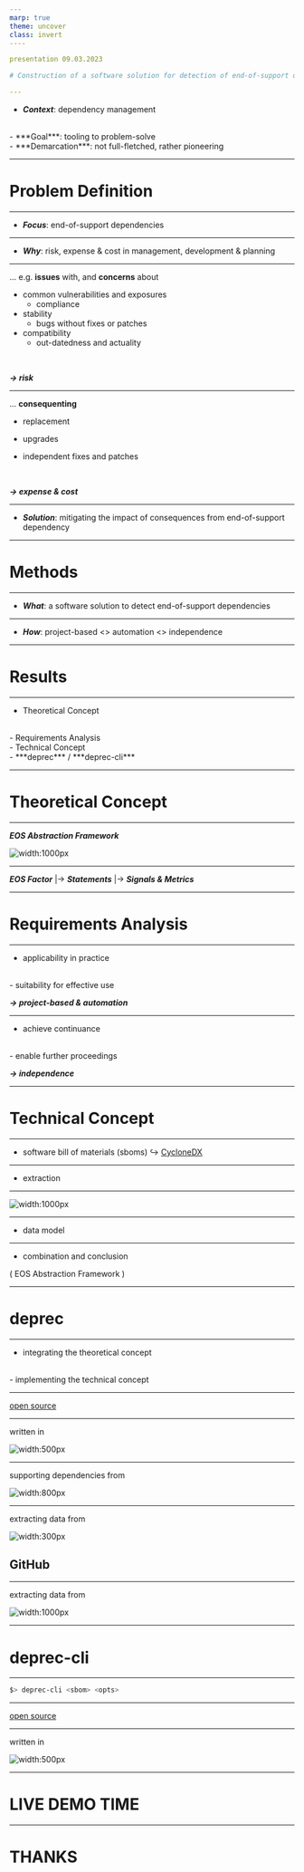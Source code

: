 ```yaml
---
marp: true
theme: uncover
class: invert
----

presentation 09.03.2023

# Construction of a software solution for detection of end-of-support dependencies

---
```


- ***Context***: 
dependency management
<br>
- ***Goal***:
tooling to problem-solve
<br>
- ***Demarcation***:
not full-fletched, rather pioneering

---

# Problem Definition

---

- ***Focus***:
end-of-support dependencies

---

- ***Why***:
risk, expense & cost
in management, development & planning

---

... e.g. **issues** with, and **concerns** about
<br>
- common vulnerabilities and exposures
    - compliance
- stability
    - bugs without fixes or patches
- compatibility
    - out-datedness and actuality

<br>

***-> risk***

---

... **consequenting** 
<br>
- replacement

- upgrades

- independent fixes and patches

<br>

***-> expense & cost***

---

- ***Solution***:
mitigating the impact of consequences 
from end-of-support dependency

---

# Methods

---

- ***What***:
a software solution 
to detect end-of-support dependencies

---

- ***How***:
project-based <> automation <> independence

---

# Results

---

- Theoretical Concept 
<br>
- Requirements Analysis
<br>
- Technical Concept
<br>
- ***deprec*** / ***deprec-cli***

---

# Theoretical Concept

---

***EOS Abstraction Framework***
<br>

![width:1000px](eos-factors.drawio.png)

---

***EOS Factor*** |&rarr; ***Statements*** |&rarr; ***Signals & Metrics***

---

# Requirements Analysis

---

- applicability in practice
<br>
- suitability for effective use
<br>

***-> project-based & automation***

---

- achieve continuance
<br>
- enable further proceedings
<br>

***-> independence***

---

# Technical Concept

---

- software bill of materials (sboms)
&rarrhk; [CycloneDX](https://cyclonedx.org/)

---

- extraction

---

![width:1000px](extraction.png)

---

- data model

---

- combination and conclusion

( EOS Abstraction Framework )

---

# deprec

---

- integrating the theoretical concept
<br>
- implementing the technical concept

---

[open source](https://github.com/a-grasso/deprec)

---

written in
<br>

![width:500px](golang.png)

---

supporting dependencies
from
<br>

![width:800px](maven.png)

---

extracting data
from
<br>

![width:300px](github.svg)
## GitHub

---

extracting data
from
<br>

![width:1000px](sonatype.png)

---

# deprec-cli

---

```bash
$> deprec-cli <sbom> <opts>
```

---

[open source](https://github.com/a-grasso/deprec-cli)

---

written in
<br>

![width:500px](golang.png)

---

# LIVE DEMO TIME

--- 

# THANKS 
